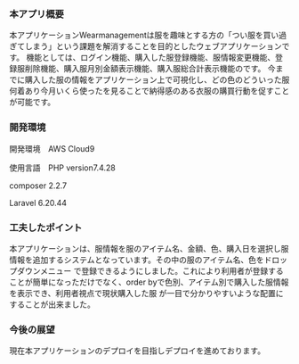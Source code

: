 <h3>本アプリ概要</h3>
本アプリケーションWearmanagementは服を趣味とする方の「つい服を買い過ぎてしまう」という課題を解消することを目的としたウェブアプリケーションです。
機能としては、ログイン機能、購入した服登録機能、服情報変更機能、登録服削除機能、購入服月別金額表示機能、購入服総合計表示機能のです。
今までに購入した服の情報をアプリケーション上で可視化し、どの色のどういった服何着あり今月いくら使ったを見ることで納得感のある衣服の購買行動を促すことが可能です。

<h3>開発環境</h3>
開発環境　AWS Cloud9  
<p>使用言語　PHP version7.4.28</p>
        <p>  composer 2.2.7</p>
        <p>  Laravel  6.20.44</p>
 
 
 <h3>工夫したポイント</h3>
 本アプリケーションは、服情報を服のアイテム名、金額、色、購入日を選択し服情報を追加するシステムとなっています。その中の服のアイテム名、色をドロップダウンメニュー
 で登録できるようにしました。これにより利用者が登録することが簡単になっただけでなく、order byで色別、アイテム別で購入した服情報を表示でき、利用者視点で現状購入した服
 が一目で分かりやすいような配置にすることが出来ました。
 
 <h3>今後の展望</h3>
 現在本アプリケーションのデプロイを目指しデプロイを進めております。
          
